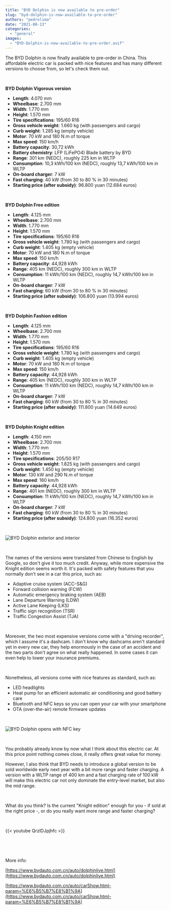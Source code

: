```yaml
---
title: "BYD Dolphin is now available to pre-order"
slug: "byd-dolphin-is-now-available-to-pre-order"
authors: "pedrolima"
date: "2021-08-13"
categories: 
  - "general"
images: 
  - "BYD-Dolphin-is-now-available-to-pre-order.avif"
---
```


The BYD Dolphin is now finally available to pre-order in China. This affordable electric car is packed with nice features and has many different versions to choose from, so let's check them out.

 

**BYD Dolphin Vigorous version**

- **Length**: 4.070 mm
- **Wheelbase**: 2.700 mm
- **Width**: 1.770 mm
- **Height**: 1.570 mm
- **Tire specifications**: 195/60 R16
- **Gross vehicle weight**: 1.660 kg (with passengers and cargo)
- **Curb weight**: 1.285 kg (empty vehicle)
- **Motor**: 70 kW and 180 N.m of torque
- **Max speed**: 150 km/h
- **Battery capacity**: 30,72 kWh
- **Battery chemistry**: LFP (LiFePO4) Blade battery by BYD
- **Range**: 301 km (NEDC), roughly 225 km in WLTP
- **Consumption**: 10,3 kWh/100 km (NEDC), roughly 13,7 kWh/100 km in WLTP
- **On-board charger**: 7 kW
- **Fast charging**: 40 kW (from 30 to 80 % in 30 minutes)
- **Starting price (after subsidy)**: 96.800 yuan (12.684 euros)

 

**BYD Dolphin Free edition**

- **Length**: 4.125 mm
- **Wheelbase**: 2.700 mm
- **Width**: 1.770 mm
- **Height**: 1.570 mm
- **Tire specifications**: 195/60 R16
- **Gross vehicle weight**: 1.780 kg (with passengers and cargo)
- **Curb weight**: 1.405 kg (empty vehicle)
- **Motor**: 70 kW and 180 N.m of torque
- **Max speed**: 150 km/h
- **Battery capacity**: 44,928 kWh
- **Range**: 405 km (NEDC), roughly 300 km in WLTP
- **Consumption**: 11 kWh/100 km (NEDC), roughly 14,7 kWh/100 km in WLTP
- **On-board charger**: 7 kW
- **Fast charging**: 60 kW (from 30 to 80 % in 30 minutes)
- **Starting price (after subsidy)**: 106.800 yuan (13.994 euros)

 

**BYD Dolphin Fashion edition**

- **Length**: 4.125 mm
- **Wheelbase**: 2.700 mm
- **Width**: 1.770 mm
- **Height**: 1.570 mm
- **Tire specifications**: 195/60 R16
- **Gross vehicle weight**: 1.780 kg (with passengers and cargo)
- **Curb weight**: 1.405 kg (empty vehicle)
- **Motor**: 70 kW and 180 N.m of torque
- **Max speed**: 150 km/h
- **Battery capacity**: 44,928 kWh
- **Range**: 405 km (NEDC), roughly 300 km in WLTP
- **Consumption**: 11 kWh/100 km (NEDC), roughly 14,7 kWh/100 km in WLTP
- **On-board charger**: 7 kW
- **Fast charging**: 60 kW (from 30 to 80 % in 30 minutes)
- **Starting price (after subsidy)**: 111.800 yuan (14.649 euros)

 

**BYD Dolphin Knight edition**

- **Length**: 4.150 mm
- **Wheelbase**: 2.700 mm
- **Width**: 1.770 mm
- **Height**: 1.570 mm
- **Tire specifications**: 205/50 R17
- **Gross vehicle weight**: 1.825 kg (with passengers and cargo)
- **Curb weight**: 1.450 kg (empty vehicle)
- **Motor**: 130 kW and 290 N.m of torque
- **Max speed**: 160 km/h
- **Battery capacity**: 44,928 kWh
- **Range**: 401 km (NEDC), roughly 300 km in WLTP
- **Consumption**: 11 kWh/100 km (NEDC), roughly 14,7 kWh/100 km in WLTP
- **On-board charger**: 7 kW
- **Fast charging**: 60 kW (from 30 to 80 % in 30 minutes)
- **Starting price (after subsidy)**: 124.800 yuan (16.352 euros)

 

![BYD Dolphin exterior and interior](images/BYD-Dolphin-exterior-and-interior.avif)

 

The names of the versions were translated from Chinese to English by Google, so don't give it too much credit. Anyway, while more expensive the Knight edition seems worth it. It's packed with safety features that you normally don't see in a car this price, such as:

- Adaptive cruise system (ACC-S&G)
- Forward collision warning (FCW)
- Automatic emergency braking system (AEB)
- Lane Departure Warning (LDW)
- Active Lane Keeping (LKS)
- Traffic sign recognition (TSR)
- Traffic Congestion Assist (TJA)

 

Moreover, the two most expensive versions come with a "driving recorder", which I assume it's a dashcam. I don't know why dashcams aren't standard yet in every new car, they help enormously in the case of an accident and the two parts don't agree on what really happened. In some cases it can even help to lower your insurance premiums.

 

Nonetheless, all versions come with nice features as standard, such as:

- LED headlights
- Heat pump for an efficient automatic air conditioning and good battery care
- Bluetooth and NFC keys so you can open your car with your smartphone
- OTA (over-the-air) remote firmware updates

 

![BYD Dolphin opens with NFC key](images/BYD-Dolphin-opens-with-NFC-key.avif)

 

You probably already know by now what I think about this electric car. At this price point nothing comes close, it really offers great value for money.

However, I also think that BYD needs to introduce a global version to be sold worldwide early next year with a bit more range and faster charging. A version with a WLTP range of 400 km and a fast charging rate of 100 kW will make this electric car not only dominate the entry-level market, but also the mid range.

 

What do you think? Is the current "Knight edition" enough for you - if sold at the right price -, or do you really want more range and faster charging?

 

{{< youtube QrzlDJpjhfc >}}

 

 

More info:

[https://www.bydauto.com.cn/auto/dolphinlive.html](https://www.bydauto.com.cn/auto/dolphinlive.html)

[https://www.bydauto.com.cn/auto/carShow.html-param=%E6%B5%B7%E8%B1%9A](https://www.bydauto.com.cn/auto/carShow.html-param=%E6%B5%B7%E8%B1%9A)
